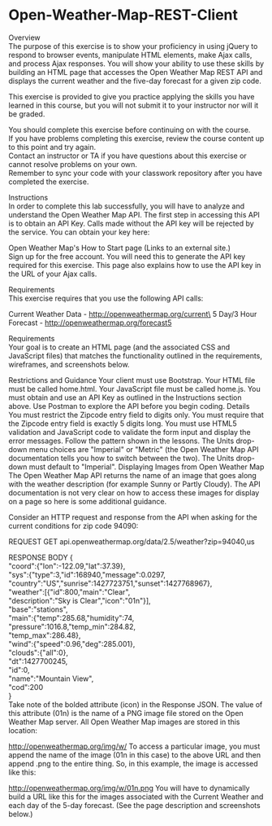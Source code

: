 # Open-Weather-Map-REST-Client

Overview\
The purpose of this exercise is to show your proficiency in using jQuery to respond to browser events, manipulate HTML elements, make Ajax calls, and process Ajax responses. You will show your ability to use these skills by building an HTML page that accesses the Open Weather Map REST API and displays the current weather and the five-day forecast for a given zip code.

This exercise is provided to give you practice applying the skills you have learned in this course, but you will not submit it to your instructor nor will it be graded.

You should complete this exercise before continuing on with the course.\
If you have problems completing this exercise, review the course content up to this point and try again.\
Contact an instructor or TA if you have questions about this exercise or cannot resolve problems on your own.\
Remember to sync your code with your classwork repository after you have completed the exercise.

Instructions\
In order to complete this lab successfully, you will have to analyze and understand the Open Weather Map API. The first step in accessing this API is to obtain an API Key. Calls made without the API key will be rejected by the service. You can obtain your key here:

Open Weather Map's How to Start page (Links to an external site.)\
Sign up for the free account. You will need this to generate the API key required for this exercise. This page also explains how to use the API key in the URL of your Ajax calls.

Requirements\
This exercise requires that you use the following API calls:

Current Weather Data - http://openweathermap.org/current\
5 Day/3 Hour Forecast - http://openweathermap.org/forecast5

Requirements\
Your goal is to create an HTML page (and the associated CSS and JavaScript files) that matches the functionality outlined in the requirements, wireframes, and screenshots below.

Restrictions and Guidance
Your client must use Bootstrap.
Your HTML file must be called home.html.
Your JavaScript file must be called home.js.
You must obtain and use an API Key as outlined in the Instructions section above.
Use Postman to explore the API before you begin coding.
Details
You must restrict the Zipcode entry field to digits only.
You must require that the Zipcode entry field is exactly 5 digits long.
You must use HTML5 validation and JavaScript code to validate the form input and display the error messages. Follow the pattern shown in the lessons.
The Units drop-down menu choices are "Imperial" or "Metric" (the Open Weather Map API documentation tells you how to switch between the two).
The Units drop-down must default to "Imperial".
Displaying Images from Open Weather Map
The Open Weather Map API returns the name of an image that goes along with the weather description (for example Sunny or Partly Cloudy). The API documentation is not very clear on how to access these images for display on a page so here is some additional guidance.

Consider an HTTP request and response from the API when asking for the current conditions for zip code 94090:

REQUEST GET api.openweathermap.org/data/2.5/weather?zip=94040,us

RESPONSE BODY
{\
  "coord":{"lon":-122.09,"lat":37.39},\
  "sys":{"type":3,"id":168940,"message":0.0297,\
       "country":"US","sunrise":1427723751,"sunset":1427768967},\
  "weather":[{"id":800,"main":"Clear",\
       "description":"Sky is Clear","icon":"01n"}],\
  "base":"stations",\
  "main":{"temp":285.68,"humidity":74,\
       "pressure":1016.8,"temp_min":284.82,\
       "temp_max":286.48},\
  "wind":{"speed":0.96,"deg":285.001},\
  "clouds":{"all":0},\
  "dt":1427700245,\
  "id":0,\
  "name":"Mountain View",\
  "cod":200\
}\
Take note of the bolded attribute (icon) in the Response JSON. The value of this attribute (01n) is the name of a PNG image file stored on the Open Weather Map server. All Open Weather Map images are stored in this location:

http://openweathermap.org/img/w/
To access a particular image, you must append the name of the image (01n in this case) to the above URL and then append .png to the entire thing. So, in this example, the image is accessed like this:

http://openweathermap.org/img/w/01n.png
You will have to dynamically build a URL like this for the images associated with the Current Weather and each day of the 5-day forecast. (See the page description and screenshots below.)
